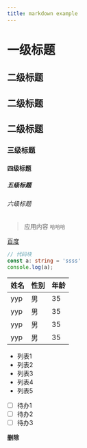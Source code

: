 ```yaml
---
title: markdown example
---
```


# 一级标题

## 二级标题
## 二级标题
## 二级标题
### 三级标题
#### 四级标题
##### 五级标题
###### 六级标题

> 应用内容 `哈哈哈`

[百度](https://www.baidu.com/)

```typescript
// 代码块
const a: string = 'ssss'
console.log(a);
```

| 姓名 | 性别 | 年龄 |
|--|--|--|
| yyp | 男 | 35 |
| yyp | 男 | 35 |
| yyp | 男 | 35 |
| yyp | 男 | 35 |


- 列表1
- 列表2
- 列表3
- 列表4
- 列表5

* [ ] 待办1
* [ ] 待办2
* [ ] 待办3

**删除**